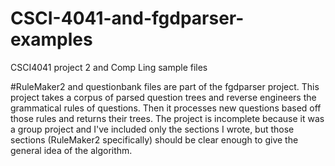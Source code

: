 # CSCI-4041-and-fgdparser-examples
CSCI4041 project 2 and Comp Ling sample files

#RuleMaker2 and questionbank files are part of the fgdparser project. 
This project takes a corpus of parsed question trees and reverse engineers the grammatical rules of questions. 
Then it processes new questions based off those rules and returns their trees. 
The project is incomplete because it was a group project and I've included only the sections I wrote, 
but those sections (RuleMaker2 specifically) should be clear enough to give the general idea of the algorithm.



